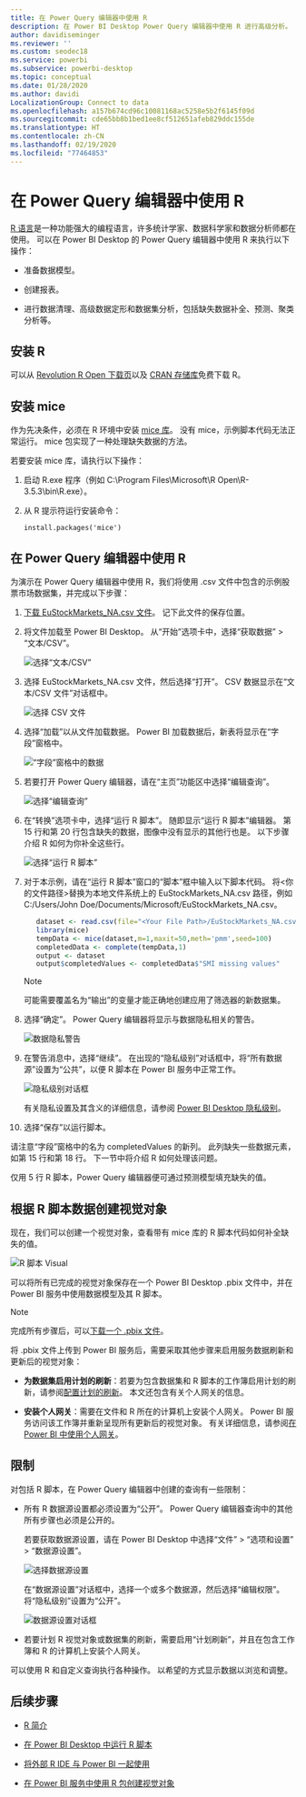 ```yaml
---
title: 在 Power Query 编辑器中使用 R
description: 在 Power BI Desktop Power Query 编辑器中使用 R 进行高级分析。
author: davidiseminger
ms.reviewer: ''
ms.custom: seodec18
ms.service: powerbi
ms.subservice: powerbi-desktop
ms.topic: conceptual
ms.date: 01/28/2020
ms.author: davidi
LocalizationGroup: Connect to data
ms.openlocfilehash: a157b674cd96c10081168ac5258e5b2f6145f09d
ms.sourcegitcommit: cde65bb8b1bed1ee8cf512651afeb829ddc155de
ms.translationtype: HT
ms.contentlocale: zh-CN
ms.lasthandoff: 02/19/2020
ms.locfileid: "77464853"
---
```

# <a name="use-r-in-power-query-editor"></a>在 Power Query 编辑器中使用 R

[R 语言](https://mran.microsoft.com/documents/what-is-r)是一种功能强大的编程语言，许多统计学家、数据科学家和数据分析师都在使用。 可以在 Power BI Desktop 的 Power Query 编辑器中使用 R 来执行以下操作：

* 准备数据模型。

* 创建报表。

* 进行数据清理、高级数据定形和数据集分析，包括缺失数据补全、预测、聚类分析等。  

## <a name="install-r"></a>安装 R

可以从 [Revolution R Open 下载页](https://mran.revolutionanalytics.com/download/)以及 [CRAN 存储库](https://cran.r-project.org/bin/windows/base/)免费下载 R。

## <a name="install-mice"></a>安装 mice

作为先决条件，必须在 R 环境中安装 [mice 库](https://www.rdocumentation.org/packages/mice/versions/3.5.0/topics/mice)。 没有 mice，示例脚本代码无法正常运行。 mice 包实现了一种处理缺失数据的方法。

若要安装 mice 库，请执行以下操作：

1. 启动 R.exe 程序（例如 C:\Program Files\Microsoft\R Open\R-3.5.3\bin\R.exe）。  

2. 从 R 提示符运行安装命令：

   ``` 
   install.packages('mice') 
   ```

## <a name="use-r-in-power-query-editor"></a>在 Power Query 编辑器中使用 R

为演示在 Power Query 编辑器中使用 R，我们将使用 .csv 文件中包含的示例股票市场数据集，并完成以下步骤：

1. [下载 EuStockMarkets_NA.csv 文件](https://download.microsoft.com/download/F/8/A/F8AA9DC9-8545-4AAE-9305-27AD1D01DC03/EuStockMarkets_NA.csv)。 记下此文件的保存位置。

1. 将文件加载至 Power BI Desktop。 从“开始”选项卡中，选择“获取数据” > “文本/CSV”。

   ![选择“文本/CSV”](media/desktop-r-in-query-editor/r-in-query-editor_1.png)

1. 选择 EuStockMarkets_NA.csv 文件，然后选择“打开”。 CSV 数据显示在“文本/CSV 文件”对话框中。

   ![选择 CSV 文件](media/desktop-r-in-query-editor/r-in-query-editor_2.png)

1. 选择“加载”以从文件加载数据。 Power BI 加载数据后，新表将显示在“字段”窗格中。

   ![“字段”窗格中的数据](media/desktop-r-in-query-editor/r-in-query-editor_3.png)

1. 若要打开 Power Query 编辑器，请在“主页”功能区中选择“编辑查询”。

   ![选择“编辑查询”](media/desktop-r-in-query-editor/r-in-query-editor_4.png)

1. 在“转换”选项卡中，选择“运行 R 脚本”。 随即显示“运行 R 脚本”编辑器。 第 15 行和第 20 行包含缺失的数据，图像中没有显示的其他行也是。 以下步骤介绍 R 如何为你补全这些行。

   ![选择“运行 R 脚本”](media/desktop-r-in-query-editor/r-in-query-editor_5d.png)

1. 对于本示例，请在“运行 R 脚本”窗口的“脚本”框中输入以下脚本代码。 将&lt;你的文件路径&gt;替换为本地文件系统上的 EuStockMarkets_NA.csv 路径，例如 C:/Users/John Doe/Documents/Microsoft/EuStockMarkets_NA.csv。

    ```r
       dataset <- read.csv(file="<Your File Path>/EuStockMarkets_NA.csv", header=TRUE, sep=",")
       library(mice)
       tempData <- mice(dataset,m=1,maxit=50,meth='pmm',seed=100)
       completedData <- complete(tempData,1)
       output <- dataset
       output$completedValues <- completedData$"SMI missing values"
    ```

    > [!NOTE]
    > 可能需要覆盖名为“输出”的变量才能正确地创建应用了筛选器的新数据集。

7. 选择“确定”。 Power Query 编辑器将显示与数据隐私相关的警告。

   ![数据隐私警告](media/desktop-r-in-query-editor/r-in-query-editor_6.png)
8. 在警告消息中，选择“继续”。 在出现的“隐私级别”对话框中，将“所有数据源”设置为“公共”，以便 R 脚本在 Power BI 服务中正常工作。 

   ![隐私级别对话框](media/desktop-r-in-query-editor/r-in-query-editor_7.png)

   有关隐私设置及其含义的详细信息，请参阅 [Power BI Desktop 隐私级别](desktop-privacy-levels.md)。

 9. 选择“保存”以运行脚本。 

   请注意“字段”窗格中的名为 completedValues 的新列。 此列缺失一些数据元素，如第 15 行和第 18 行。 下一节中将介绍 R 如何处理该问题。

   仅用 5 行 R 脚本，Power Query 编辑器便可通过预测模型填充缺失的值。

## <a name="create-visuals-from-r-script-data"></a>根据 R 脚本数据创建视觉对象

现在，我们可以创建一个视觉对象，查看带有 mice 库的 R 脚本代码如何补全缺失的值。

![R 脚本 Visual](media/desktop-r-in-query-editor/r-in-query-editor_8a.png)

可以将所有已完成的视觉对象保存在一个 Power BI Desktop .pbix 文件中，并在 Power BI 服务中使用数据模型及其 R 脚本。

> [!NOTE]
> 完成所有步骤后，可以[下载一个 .pbix 文件](https://download.microsoft.com/download/F/8/A/F8AA9DC9-8545-4AAE-9305-27AD1D01DC03/Complete%20Values%20with%20R%20in%20PQ.pbix)。

将 .pbix 文件上传到 Power BI 服务后，需要采取其他步骤来启用服务数据刷新和更新后的视觉对象：  

* **为数据集启用计划的刷新**：若要为包含数据集和 R 脚本的工作簿启用计划的刷新，请参阅[配置计划的刷新](refresh-scheduled-refresh.md)。 本文还包含有关个人网关的信息。

* **安装个人网关**：需要在文件和 R 所在的计算机上安装个人网关。 Power BI 服务访问该工作簿并重新呈现所有更新后的视觉对象。 有关详细信息，请参阅[在 Power BI 中使用个人网关](service-gateway-personal-mode.md)。

## <a name="limitations"></a>限制

对包括 R 脚本，在 Power Query 编辑器中创建的查询有一些限制：

* 所有 R 数据源设置都必须设置为“公开”。 Power Query 编辑器查询中的其他所有步骤也必须是公开的。 

   若要获取数据源设置，请在 Power BI Desktop 中选择“文件” > “选项和设置” > “数据源设置”。

   ![选择数据源设置](media/desktop-r-in-query-editor/r-in-query-editor_9.png)

   在“数据源设置”对话框中，选择一个或多个数据源，然后选择“编辑权限”。 将“隐私级别”设置为“公开”。

   ![数据源设置对话框](media/desktop-r-in-query-editor/r-in-query-editor_10.png)  
  
* 若要计划 R 视觉对象或数据集的刷新，需要启用“计划刷新”，并且在包含工作簿和 R 的计算机上安装个人网关。 

可以使用 R 和自定义查询执行各种操作。 以希望的方式显示数据以浏览和调整。

## <a name="next-steps"></a>后续步骤

* [R 简介](https://mran.microsoft.com/documents/what-is-r) 

* [在 Power BI Desktop 中运行 R 脚本](desktop-r-scripts.md) 

* [将外部 R IDE 与 Power BI 一起使用](desktop-r-ide.md) 

* [在 Power BI 服务中使用 R 包创建视觉对象](service-r-packages-support.md)
